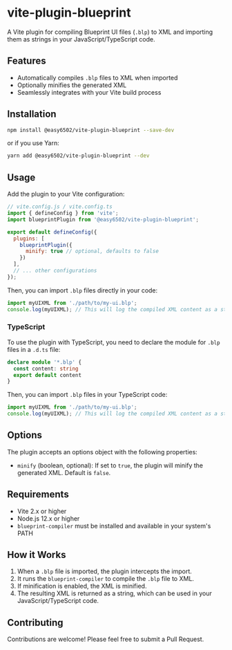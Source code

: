# vite-plugin-blueprint

A Vite plugin for compiling Blueprint UI files (`.blp`) to XML and importing them as strings in your JavaScript/TypeScript code.

## Features

- Automatically compiles `.blp` files to XML when imported
- Optionally minifies the generated XML
- Seamlessly integrates with your Vite build process

## Installation

```bash
npm install @easy6502/vite-plugin-blueprint --save-dev
```

or if you use Yarn:

```bash
yarn add @easy6502/vite-plugin-blueprint --dev
```

## Usage

Add the plugin to your Vite configuration:

```javascript
// vite.config.js / vite.config.ts
import { defineConfig } from 'vite';
import blueprintPlugin from '@easy6502/vite-plugin-blueprint';

export default defineConfig({
  plugins: [
    blueprintPlugin({
      minify: true // optional, defaults to false
    })
  ],
  // ... other configurations
});
```

Then, you can import `.blp` files directly in your code:

```javascript
import myUIXML from './path/to/my-ui.blp';
console.log(myUIXML); // This will log the compiled XML content as a string
```

### TypeScript

To use the plugin with TypeScript, you need to declare the module for `.blp` files in a `.d.ts` file:

```typescript
declare module '*.blp' {
  const content: string
  export default content
}
```

Then, you can import `.blp` files in your TypeScript code:

```typescript
import myUIXML from './path/to/my-ui.blp';
console.log(myUIXML); // This will log the compiled XML content as a string
```

## Options

The plugin accepts an options object with the following properties:

- `minify` (boolean, optional): If set to `true`, the plugin will minify the generated XML. Default is `false`.

## Requirements

- Vite 2.x or higher
- Node.js 12.x or higher
- `blueprint-compiler` must be installed and available in your system's PATH

## How it Works

1. When a `.blp` file is imported, the plugin intercepts the import.
2. It runs the `blueprint-compiler` to compile the `.blp` file to XML.
3. If minification is enabled, the XML is minified.
4. The resulting XML is returned as a string, which can be used in your JavaScript/TypeScript code.

## Contributing

Contributions are welcome! Please feel free to submit a Pull Request.